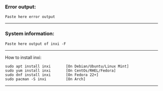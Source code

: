 ### Error output:
```text
Paste here error output
```
---

### System information:
```text
Paste here output of inxi -F  

```
---

How to install inxi:
```shell script
sudo apt install inxi       [On Debian/Ubuntu/Linux Mint]
sudo yum install inxi       [On CentOs/RHEL/Fedora]
sudo dnf install inxi       [On Fedora 22+]
sudo pacman -S inxi         [On Arch]
```
---
